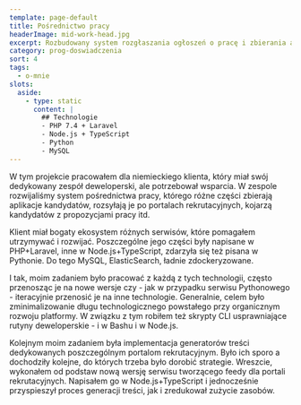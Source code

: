 ```yaml
---
template: page-default
title: Pośrednictwo pracy
headerImage: mid-work-head.jpg
excerpt: Rozbudowany system rozgłaszania ogłoszeń o pracę i zbierania aplikacji
category: prog-doswiadczenia
sort: 4
tags:
  - o-mnie
slots:
  aside:
    - type: static
      content: |
        ## Technologie
        - PHP 7.4 + Laravel
        - Node.js + TypeScript
        - Python
        - MySQL
---
```

W tym projekcie pracowałem dla niemieckiego klienta, który miał swój dedykowany zespół deweloperski, ale potrzebował wsparcia. W zespole rozwijaliśmy system pośrednictwa pracy, którego różne części zbierają aplikacje kandydatów, rozsyłają je po portalach rekrutacyjnych, kojarzą kandydatów z propozycjami pracy itd.

Klient miał bogaty ekosystem różnych serwisów, które pomagałem utrzymywać i rozwijać. Poszczególne jego części były napisane w PHP+Laravel, inne w Node.js+TypeScript, zdarzyła się też pisana w Pythonie. Do tego MySQL, ElasticSearch, ładnie zdockeryzowane.

I tak, moim zadaniem było pracować z każdą z tych technologii, często przenosząc je na nowe wersje czy - jak w przypadku serwisu Pythonowego - iteracyjnie przenosić je na inne technologie. Generalnie, celem było zminimalizowanie długu technologicznego powstałego przy organicznym rozwoju platformy. W związku z tym robiłem też skrypty CLI usprawniające rutyny deweloperskie - i w Bashu i w Node.js.

Kolejnym moim zadaniem była implementacja generatorów treści dedykowanych poszczególnym portalom rekrutacyjnym. Było ich sporo a dochodziły kolejne, do których trzeba było dorobić strategie. Wreszcie, wykonałem od podstaw nową wersję serwisu tworzącego feedy dla portali rekrutacyjnych. Napisałem go w Node.js+TypeScript i jednocześnie przyspieszył proces generacji treści, jak i zredukował zużycie zasobów.
